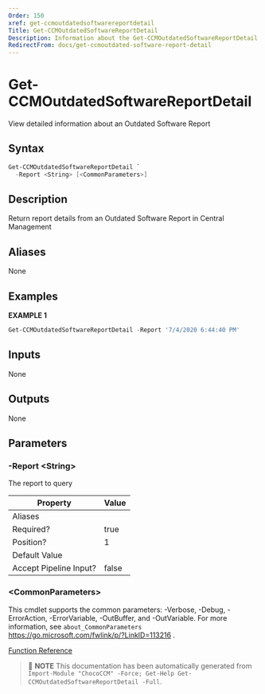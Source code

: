 ```yaml
---
Order: 150
xref: get-ccmoutdatedsoftwarereportdetail
Title: Get-CCMOutdatedSoftwareReportDetail
Description: Information about the Get-CCMOutdatedSoftwareReportDetail function
RedirectFrom: docs/get-ccmoutdated-software-report-detail
---
```


# Get-CCMOutdatedSoftwareReportDetail

<!-- This documentation is automatically generated from /Get-CCMOutdatedSoftwareReportDetail.ps1 using GenerateDocs.ps1. Contributions are welcome at the original location(s). -->

View detailed information about an Outdated Software Report

## Syntax

~~~powershell
Get-CCMOutdatedSoftwareReportDetail `
  -Report <String> [<CommonParameters>]
~~~

## Description

Return report details from an Outdated Software Report in Central Management


## Aliases

None

## Examples

 **EXAMPLE 1**

~~~powershell
Get-CCMOutdatedSoftwareReportDetail -Report '7/4/2020 6:44:40 PM'

~~~

## Inputs

None

## Outputs

None

## Parameters

###  -Report &lt;String&gt;
The report to query

Property               | Value
---------------------- | -----
Aliases                |
Required?              | true
Position?              | 1
Default Value          |
Accept Pipeline Input? | false

### &lt;CommonParameters&gt;

This cmdlet supports the common parameters: -Verbose, -Debug, -ErrorAction, -ErrorVariable, -OutBuffer, and -OutVariable. For more information, see `about_CommonParameters` https://go.microsoft.com/fwlink/p/?LinkID=113216 .



[Function Reference](xref:chococcm-functions)

> :memo: **NOTE** This documentation has been automatically generated from `Import-Module "ChocoCCM" -Force; Get-Help Get-CCMOutdatedSoftwareReportDetail -Full`.
